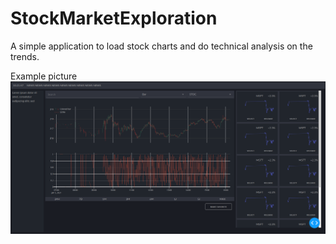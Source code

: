 # StockMarketExploration

A simple application to load stock charts and do technical analysis on the trends.

Example picture
![alt text](https://github.com/chraig/StockMarketExploration/blob/main/assets/preliminary.png "Preliminary state")
